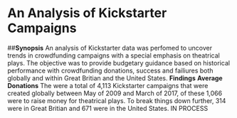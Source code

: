 # An Analysis of Kickstarter Campaigns
##**Synopsis**
An analysis of Kickstarter data was perfomed to uncover trends in crowdfunding campaigns with a special emphasis on theatrical plays. The objective was to provide budgetary guidance based on historical performance with crowdfunding donations, success and failiures both globally and within Great Britian and the United States.
**Findings**
**Average Donations**
The were a total of 4,113 Kickstarter campaigns that were created globally between May of 2009 and March of 2017, of these 1,066 were to raise money for theatrical plays. To break things down further, 314 were in Great Britian and 671 were in the United States. 
IN PROCESS
